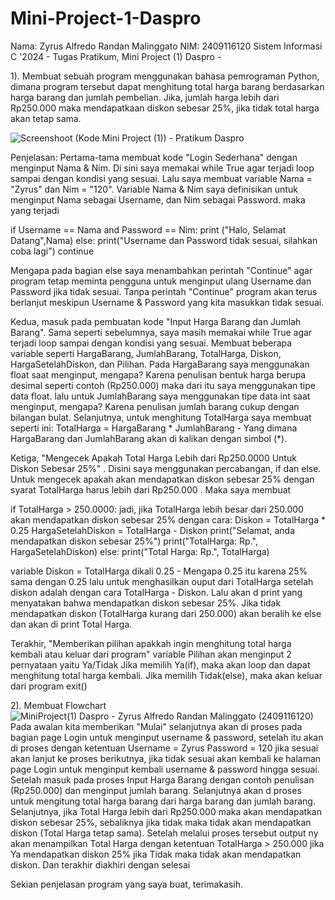 # Mini-Project-1-Daspro
Nama: Zyrus Alfredo Randan Malinggato NIM: 2409116120 Sistem Informasi C '2024  - Tugas Pratikum, Mini Project (1) Daspro -

1). Membuat sebuah program menggunakan bahasa pemrograman Python, dimana program tersebut dapat menghitung total harga barang berdasarkan harga barang dan jumlah pembelian.
    Jika, jumlah harga lebih dari Rp250.000 maka mendapatkaan diskon sebesar 25%, jika tidak total harga akan tetap sama.

![Screenshoot (Kode Mini Project (1)) - Pratikum Daspro](https://github.com/user-attachments/assets/37a7f0de-4c2d-430e-820b-0ec1a4249105)

Penjelasan:
Pertama-tama membuat kode "Login Sederhana" dengan menginput Nama & Nim. Di sini saya memakai while True agar terjadi loop sampai dengan kondisi yang sesuai.
Lalu saya membuat variable Nama = "Zyrus" dan Nim = "120". Variable Nama & Nim saya definisikan untuk menginput Nama sebagai Username, dan Nim sebagai Password. maka yang terjadi

if Username == Nama and Password == Nim:
        print ("Halo, Selamat Datang",Nama)
    else:
        print("Username dan Password tidak sesuai, silahkan coba lagi")
        continue

Mengapa pada bagian else saya menambahkan perintah "Continue" agar program tetap meminta pengguna untuk menginput ulang Username dan Password jika tidak sesuai. Tanpa perintah "Continue" program akan terus
berlanjut meskipun Username & Password yang kita masukkan tidak sesuai.

Kedua, masuk pada pembuatan kode "Input Harga Barang dan Jumlah Barang". Sama seperti sebelumnya, saya masih memakai while True agar terjadi loop sampai dengan kondisi yang sesuai. 
Membuat beberapa variable seperti HargaBarang, JumlahBarang, TotalHarga, Diskon, HargaSetelahDiskon, dan Pilihan. Pada HargaBarang saya menggunakan float saat menginput, mengapa? Karena penulisan bentuk harga berupa desimal seperti contoh (Rp250.000) maka dari itu saya menggunakan tipe data float. lalu untuk JumlahBarang saya menggunakan tipe data int saat menginput, mengapa? Karena penulisan jumlah barang cukup dengan bilangan bulat. Selanjutnya, untuk menghitung TotalHarga saya membuat seperti ini: 
TotalHarga = HargaBarang * JumlahBarang - Yang dimana HargaBarang dan JumlahBarang akan di kalikan dengan simbol (*).

Ketiga, "Mengecek Apakah Total Harga Lebih dari Rp250.0000 Untuk Diskon Sebesar 25%" . Disini saya menggunakan percabangan, if dan else. Untuk mengecek apakah akan mendapatkan diskon sebesar 25% dengan syarat TotalHarga harus lebih dari Rp250.000 . Maka saya membuat

if TotalHarga > 250.0000:
jadi, jika TotalHarga lebih besar dari 250.000 akan mendapatkan diskon sebesar 25% dengan cara:
Diskon = TotalHarga * 0.25
         HargaSetelahDiskon = TotalHarga - Diskon
         print("Selamat, anda mendapatkan diskon sebesar 25%")
         print("TotalHarga: Rp.", HargaSetelahDiskon)
    else:
        print("Total Harga: Rp.", TotalHarga)

variable Diskon = TotalHarga dikali 0.25 - Mengapa 0.25 itu karena 25% sama dengan 0.25 lalu untuk menghasilkan ouput dari TotalHarga setelah diskon adalah dengan cara TotalHarga - Diskon. Lalu akan d print yang menyatakan bahwa mendapatkan diskon sebesar 25%. 
Jika tidak mendapatkan diskon (TotalHarga kurang dari 250.000) akan beralih ke else dan akan di print Total Harga.

Terakhir, "Memberikan pilihan apakkah ingin menghitung total harga kembali atau keluar dari program"
variable Pilihan akan menginput 2 pernyataan yaitu Ya/Tidak
Jika memilih Ya(if), maka akan loop dan dapat menghitung total harga kembali. 
Jika memilih Tidak(else), maka akan keluar dari program exit()

  2). Membuat Flowchart
![MiniProject(1) Daspro - Zyrus Alfredo Randan Malinggato (2409116120)](https://github.com/user-attachments/assets/10a6d58a-c333-418f-ab63-de553f4791c5)
Pada awalan kita memberikan "Mulai" selanjutnya akan di proses pada bagian page Login untuk menginput username & password, setelah itu akan di proses dengan ketentuan 
Username = Zyrus
Password = 120
jika sesuai akan lanjut ke proses berikutnya, jika tidak sesuai akan kembali ke halaman page Login untuk menginput kembali username & password hingga sesuai.
Setelah masuk pada proses Input Harga Barang dengan contoh penulisan (Rp250.000) dan menginput jumlah barang. Selanjutnya akan d proses untuk mengitung total harga barang dari harga barang dan jumlah barang. Selanjutnya, jika Total Harga lebih dari Rp250.000 maka akan mendapatkan diskon sebesar 25%, sebaliknya jika tidak maka tidak akan mendapatkan diskon (Total Harga tetap sama). Setelah melalui proses tersebut output ny akan menampilkan Total Harga dengan ketentuan TotalHarga > 250.000 jika Ya mendapatkan diskon 25% jika Tidak maka tidak akan mendapatkan diskon. Dan terakhir diakhiri dengan selesai

Sekian penjelasan program yang saya buat, terimakasih.
